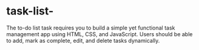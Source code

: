 # task-list-
The to-do list task requires you to build a simple yet functional task management app using HTML, CSS, and JavaScript. Users should be able to add, mark as complete, edit, and delete tasks dynamically. 
